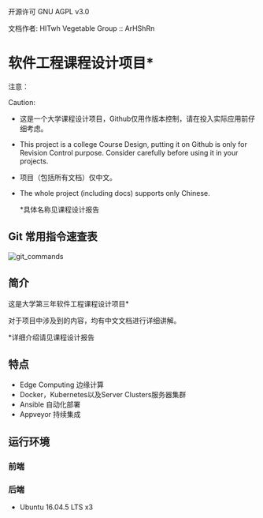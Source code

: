 开源许可 GNU AGPL v3.0

文档作者: HITwh Vegetable Group :: ArHShRn

# 软件工程课程设计项目*

注意：

Caution:

- 这是一个大学课程设计项目，Github仅用作版本控制，请在投入实际应用前仔细考虑。

- This project is a college Course Design, putting it on Github is only for Revision Control purpose. Consider carefully before using it in your projects.

- 项目（包括所有文档）仅中文。

- The whole project (including docs) supports only Chinese.

  

  *具体名称见课程设计报告

## Git 常用指令速查表

![git_commands](F:/%5BGithub%5DProjects/BECS/gitcommands.jpg)

## 简介

这是大学第三年软件工程课程设计项目*

对于项目中涉及到的内容，均有中文文档进行详细讲解。

*详细介绍请见课程设计报告

## 特点

- Edge Computing 边缘计算
- Docker，Kubernetes以及Server Clusters服务器集群
- Ansible 自动化部署
- Appveyor 持续集成

## 运行环境

### 前端

### 后端

- Ubuntu 16.04.5 LTS x3